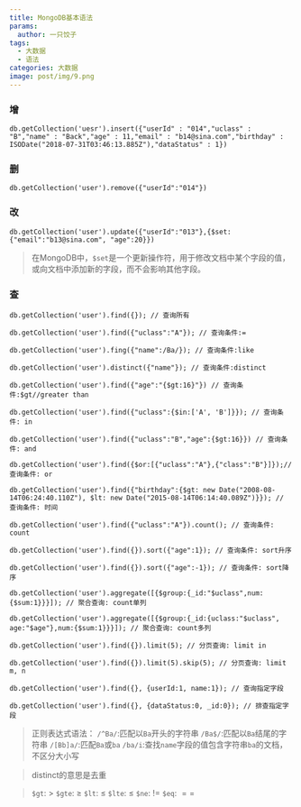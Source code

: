 ```yaml
---
title: MongoDB基本语法
params:
  author: 一只饺子
tags:
  - 大数据
  - 语法
categories: 大数据
image: post/img/9.png
---
```

### 增

```MongoDB
db.getCollection('uesr').insert({"userId" : "014","uclass" : "B","name" : "Back","age" : 11,"email" : "b14@sina.com","birthday" : ISODate("2018-07-31T03:46:13.885Z"),"dataStatus" : 1})
```

### 删

```MongoDB
db.getCollection('user').remove({"userId":"014"})
```

### 改

```MongoDB
db.getCollection('user').update({"userId":"013"},{$set:{"email":"b13@sina.com", "age":20}})
```

> 在MongoDB中，`$set`是一个更新操作符，用于修改文档中某个字段的值，或向文档中添加新的字段，而不会影响其他字段。


### 查

```MongoDB
db.getCollection('user').find({}); // 查询所有

db.getCollection('user').find({"uclass":"A"}); // 查询条件:=

db.getCollection('user').fing({"name":/Ba/}); // 查询条件:like

db.getCollection('user').distinct({"name"}); // 查询条件:distinct

db.getCollection('user').find({"age":"{$gt:16}"}) // 查询条件:$gt//greater than

db.getCollection('user').find({"uclass":{$in:['A', 'B']}}); // 查询条件: in

db.getCollection('user').find({"uclass":"B","age":{$gt:16}}) // 查询条件: and

db.getCollection('user').find({$or:[{"uclass":"A"},{"class":"B"}]});// 查询条件: or

db.getCollection('user').find({"birthday":{$gt: new Date("2008-08-14T06:24:40.110Z"), $lt: new Date("2015-08-14T06:14:40.089Z")}}); // 查询条件: 时间

db.getCollection('user').find({"uclass":"A"}).count(); // 查询条件: count

db.getCollection('user').find({}).sort({"age":1}); // 查询条件: sort升序

db.getCollection('user').find({}).sort({"age":-1}); // 查询条件: sort降序

db.getCollection('user').aggregate([{$group:{_id:"$uclass",num:{$sum:1}}}]); // 聚合查询: count单列

db.getCollection('user').aggregate([{$group:{_id:{uclass:"$uclass", age:"$age"},num:{$sum:1}}}]); // 聚合查询: count多列

db.getCollection('user').find({}).limit(5); // 分页查询: limit in

db.getCollection('user').find({}).limit(5).skip(5); // 分页查询: limit m, n

db.getCollection('user').find({}, {userId:1, name:1}); // 查询指定字段

db.getCollection('user').find({}, {dataStatus:0, _id:0}); // 排查指定字段
```

> 正则表达式语法：
> `/^Ba/`:匹配以`Ba`开头的字符串
> `/Ba$/`:匹配以`Ba`结尾的字符串
> `/[Bb]a/`:匹配`Ba`或`ba`
> `/ba/i`:查找`name`字段的值包含字符串`ba`的文档，不区分大小写

> distinct的意思是去重

> `$gt`: $>$
> `$gte`: $\ge$ 
> `$lt`: $\le$
> `$lte`: $\le$
> `$ne`: $!=$
> `$eq`: $==$
